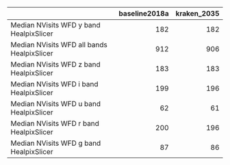 |                                            |   baseline2018a |   kraken_2035 |
|:-------------------------------------------|----------------:|--------------:|
| Median NVisits WFD y band HealpixSlicer    |             182 |           182 |
| Median NVisits WFD all bands HealpixSlicer |             912 |           906 |
| Median NVisits WFD z band HealpixSlicer    |             183 |           183 |
| Median NVisits WFD i band HealpixSlicer    |             199 |           196 |
| Median NVisits WFD u band HealpixSlicer    |              62 |            61 |
| Median NVisits WFD r band HealpixSlicer    |             200 |           196 |
| Median NVisits WFD g band HealpixSlicer    |              87 |            86 |
